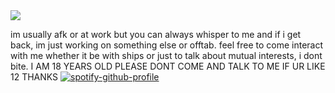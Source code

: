 <img src="https://files.catbox.moe/tnf6ur.jpeg">


im usually afk or at work but you can always whisper to me and if i get back, im just working on something else or offtab. feel free to come interact with me whether it be with ships or just to talk about mutual interests, i dont bite. I AM 18 YEARS OLD PLEASE DONT COME AND TALK TO ME IF UR LIKE 12 THANKS
[![spotify-github-profile](https://spotify-github-profile.kittinanx.com/api/view?uid=04ky8vr4q89qstdzpbkjrmd18&cover_image=true&theme=natemoo-re&show_offline=true&background_color=121212&interchange=true&bar_color=53b14f&bar_color_cover=false)](https://github.com/kittinan/spotify-github-profile)
